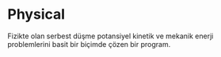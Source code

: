 # Physical
Fizikte olan serbest düşme potansiyel kinetik ve mekanik enerji problemlerini basit bir biçimde çözen bir program.
